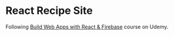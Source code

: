 # React Recipe Site

Following [Build Web Apps with React & Firebase](https://questanalytics.udemy.com/course/build-web-apps-with-react-firebase) course on Udemy.